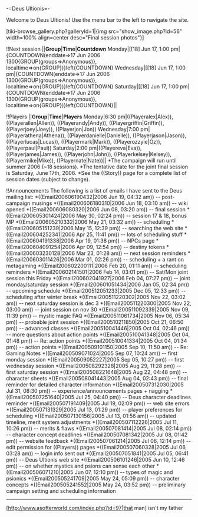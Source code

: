 -=Deus Ultionis=-

Welcome to Deus Ultionis! Use the menu bar to the left to navigate the site.

[tiki-browse_gallery.php?galleryId=1|{img src=&quot;show_image.php?id=56&quot; width=100% align=center desc=&quot;Final session photos&quot;}]

!!Next session
||__Group__|__Time__|__Countdown__
Monday|[[18] Jun 17, 1:00 pm|{COUNTDOWN(enddate=&gt;17 Jun 2006 1300{GROUP(groups=&gt;Anonymous)}, localtime=&gt;on{GROUP})}left{COUNTDOWN}
Wednesday|[[18] Jun 17, 1:00 pm|{COUNTDOWN(enddate=&gt;17 Jun 2006 1300{GROUP(groups=&gt;Anonymous)}, localtime=&gt;on{GROUP})}left{COUNTDOWN}
Saturday|[[18] Jun 17, 1:00 pm|{COUNTDOWN(enddate=&gt;17 Jun 2006 1300{GROUP(groups=&gt;Anonymous)}, localtime=&gt;on{GROUP})}left{COUNTDOWN}||

!!Players
||__Group__|__Time__|__Players__
Monday|6:30 pm|((Playeralex|Alex)), ((Playerallen|Allen)), ((Playerandy|Andy)), ((Playergriffin|Griffin)), ((Playerjoey|Joey)), ((Playerjon|Jon))
Wednesday|7:00 pm|((Playerathena|Athena)), ((Playerdanielle|Danielle)), ((Playerjason|Jason)), ((Playerlucas|Lucas)), ((Playermark|Mark)), ((Playerozzyie|Oz)), ((Playerpaul|Paul))
Saturday|2:00 pm|((Playereva|Eva)), ((Playerjames|James)), ((Playerjohn|John)), ((Playerkelsey|Kelsey)), ((Playermike|Mike)), ((Playernate|Nate))||
*The campaign will run until summer 2006 (~18 sessions).
*The tentative date for the joint final session is Saturday, June 17th, 2006.
*See the ((Story)) page for a complete list of session dates (subject to change).

!!Announcements
The following is a list of emails I have sent to the Deus mailing list:
*((Email200606190432|2006 Jun 19, 04:32 am)) -- post-campaign musings
*((Email200606180310|2006 Jun 18, 03:10 am)) -- wiki opened
*((Email200606080320|2006 Jun 08, 03:20 am)) -- final session
*((Email200605301424|2006 May 30, 02:24 pm)) -- session 17 &amp; 18, bonus MP
*((Email200605210332|2006 May 21, 03:32 am)) -- scheduling
*((Email200605151239|2006 May 15, 12:39 pm)) -- searching the web site
*((Email200604252341|2006 Apr 25, 11:41 pm)) -- lots of scheduling stuff
*((Email200604191338|2006 Apr 19, 01:38 pm)) -- NPCs page
*((Email200604091254|2006 Apr 09, 12:54 pm)) -- destiny tokens
*((Email200603230128|2006 Mar 23, 01:28 am)) -- next session reminders
*((Email200603011426|2006 Mar 01, 02:26 pm)) -- scheduling + a rant on metagaming
*((Email200602200111|2006 Feb 20, 01:11 am)) -- scheduling reminders
*((Email200602141501|2006 Feb 14, 03:01 pm)) -- Sat/Mon joint session this Friday
*((Email200602041927|2006 Feb 04, 07:27 pm)) -- joint monday/saturday session
*((Email200601051434|2006 Jan 05, 02:34 pm)) -- upcoming schedule
*((Email200512051233|2005 Dec 05, 12:33 pm)) -- scheduling after winter break
*((Email200511220302|2005 Nov 22, 03:02 am)) -- next saturday session is dec 3
*((Email200511220300|2005 Nov 22, 03:00 am)) -- joint session on nov 30
*((Email200511092339|2005 Nov 09, 11:39 pm)) -- mystic magic FAQ
*((Email200511061734|2005 Nov 06, 05:34 pm)) -- probable joint session
*((Email200510211850|2005 Oct 21, 06:50 pm)) -- advanced classes
*((Email200510041446|2005 Oct 04, 02:46 pm)) -- more questions about action points
*((Email200510041348|2005 Oct 04, 01:48 pm)) -- Re: action points
*((Email200510041334|2005 Oct 04, 01:34 pm)) -- action points
*((Email200509101150|2005 Sep 10, 11:50 am)) -- Re: Gaming Notes
*((Email200509071024|2005 Sep 07, 10:24 am)) -- first monday session
*((Email200509052227|2005 Sep 05, 10:27 pm)) -- first wednesday session
*((Email200508292328|2005 Aug 29, 11:28 pm)) -- first saturday session
*((Email200508221648|2005 Aug 22, 04:48 pm)) -- character sheets
*((Email200508041443|2005 Aug 04, 02:43 pm)) -- final reminder for detailed character information
*((Email200507312030|2005 Jul 31, 08:30 pm)) -- experience/announcements pages + nagging
*((Email200507251640|2005 Jul 25, 04:40 pm)) -- Deus character deadlines reminder
*((Email200507191409|2005 Jul 19, 02:09 pm)) -- web site errors
*((Email200507131329|2005 Jul 13, 01:29 pm)) -- player preferences for scheduling
*((Email200507130156|2005 Jul 13, 01:56 am)) -- updated timeline, merit system adjustments
*((Email200507112226|2005 Jul 11, 10:26 pm)) -- merits &amp; flaws
*((Email200507081414|2005 Jul 08, 02:14 pm)) -- character concept deadlines
*((Email200507081342|2005 Jul 08, 01:42 pm)) -- website feedback
*((Email200507061214|2005 Jul 06, 12:14 pm)) -- edit permission for ((Players)) pages
*((Email200507060328|2005 Jul 06, 03:28 am)) -- login info sent out
*((Email200507051841|2005 Jul 05, 06:41 pm)) -- Deus Ultionis web site
*((Email200506101246|2005 Jun 10, 12:46 pm)) -- on whether mystics and psions can sense each other
*((Email200506071210|2005 Jun 07, 12:10 pm)) -- types of magic and psionics
*((Email200505241709|2005 May 24, 05:09 pm)) -- character concepts
*((Email200505241552|2005 May 24, 03:52 pm)) -- preliminary campaign setting and scheduling information

---
[http://www.asofterworld.com/index.php?id=97|that man] isn't my father

